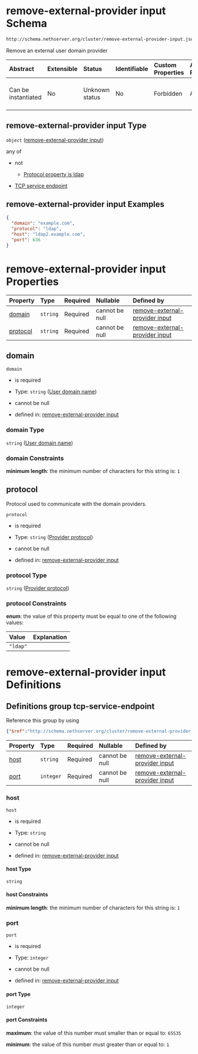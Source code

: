 # remove-external-provider input Schema

```txt
http://schema.nethserver.org/cluster/remove-external-provider-input.json
```

Remove an external user domain provider

| Abstract            | Extensible | Status         | Identifiable | Custom Properties | Additional Properties | Access Restrictions | Defined In                                                                                                |
| :------------------ | :--------- | :------------- | :----------- | :---------------- | :-------------------- | :------------------ | :-------------------------------------------------------------------------------------------------------- |
| Can be instantiated | No         | Unknown status | No           | Forbidden         | Allowed               | none                | [remove-external-provider-input.json](cluster/remove-external-provider-input.json "open original schema") |

## remove-external-provider input Type

`object` ([remove-external-provider input](remove-external-provider-input.md))

any of

*   not

    *   [Protocol property is ldap](remove-external-provider-input-anyof-0-protocol-property-is-ldap.md "check type definition")

*   [TCP service endpoint](remove-external-provider-input-defs-tcp-service-endpoint.md "check type definition")

## remove-external-provider input Examples

```json
{
  "domain": "example.com",
  "protocol": "ldap",
  "host": "ldap2.example.com",
  "port": 636
}
```

# remove-external-provider input Properties

| Property              | Type     | Required | Nullable       | Defined by                                                                                                                                                                                       |
| :-------------------- | :------- | :------- | :------------- | :----------------------------------------------------------------------------------------------------------------------------------------------------------------------------------------------- |
| [domain](#domain)     | `string` | Required | cannot be null | [remove-external-provider input](remove-external-provider-input-properties-user-domain-name.md "http://schema.nethserver.org/cluster/remove-external-provider-input.json#/properties/domain")    |
| [protocol](#protocol) | `string` | Required | cannot be null | [remove-external-provider input](remove-external-provider-input-properties-provider-protocol.md "http://schema.nethserver.org/cluster/remove-external-provider-input.json#/properties/protocol") |

## domain



`domain`

*   is required

*   Type: `string` ([User domain name](remove-external-provider-input-properties-user-domain-name.md))

*   cannot be null

*   defined in: [remove-external-provider input](remove-external-provider-input-properties-user-domain-name.md "http://schema.nethserver.org/cluster/remove-external-provider-input.json#/properties/domain")

### domain Type

`string` ([User domain name](remove-external-provider-input-properties-user-domain-name.md))

### domain Constraints

**minimum length**: the minimum number of characters for this string is: `1`

## protocol

Protocol used to communicate with the domain providers.

`protocol`

*   is required

*   Type: `string` ([Provider protocol](remove-external-provider-input-properties-provider-protocol.md))

*   cannot be null

*   defined in: [remove-external-provider input](remove-external-provider-input-properties-provider-protocol.md "http://schema.nethserver.org/cluster/remove-external-provider-input.json#/properties/protocol")

### protocol Type

`string` ([Provider protocol](remove-external-provider-input-properties-provider-protocol.md))

### protocol Constraints

**enum**: the value of this property must be equal to one of the following values:

| Value    | Explanation |
| :------- | :---------- |
| `"ldap"` |             |

# remove-external-provider input Definitions

## Definitions group tcp-service-endpoint

Reference this group by using

```json
{"$ref":"http://schema.nethserver.org/cluster/remove-external-provider-input.json#/$defs/tcp-service-endpoint"}
```

| Property      | Type      | Required | Nullable       | Defined by                                                                                                                                                                                                                           |
| :------------ | :-------- | :------- | :------------- | :----------------------------------------------------------------------------------------------------------------------------------------------------------------------------------------------------------------------------------- |
| [host](#host) | `string`  | Required | cannot be null | [remove-external-provider input](remove-external-provider-input-defs-tcp-service-endpoint-properties-host.md "http://schema.nethserver.org/cluster/remove-external-provider-input.json#/$defs/tcp-service-endpoint/properties/host") |
| [port](#port) | `integer` | Required | cannot be null | [remove-external-provider input](remove-external-provider-input-defs-tcp-service-endpoint-properties-port.md "http://schema.nethserver.org/cluster/remove-external-provider-input.json#/$defs/tcp-service-endpoint/properties/port") |

### host



`host`

*   is required

*   Type: `string`

*   cannot be null

*   defined in: [remove-external-provider input](remove-external-provider-input-defs-tcp-service-endpoint-properties-host.md "http://schema.nethserver.org/cluster/remove-external-provider-input.json#/$defs/tcp-service-endpoint/properties/host")

#### host Type

`string`

#### host Constraints

**minimum length**: the minimum number of characters for this string is: `1`

### port



`port`

*   is required

*   Type: `integer`

*   cannot be null

*   defined in: [remove-external-provider input](remove-external-provider-input-defs-tcp-service-endpoint-properties-port.md "http://schema.nethserver.org/cluster/remove-external-provider-input.json#/$defs/tcp-service-endpoint/properties/port")

#### port Type

`integer`

#### port Constraints

**maximum**: the value of this number must smaller than or equal to: `65535`

**minimum**: the value of this number must greater than or equal to: `1`

